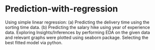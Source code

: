 # Prediction-with-regression
Using simple linear regression: (a) Predicting the delivery time using the sorting time data. (b) Predicting the salary hike using year of experience data. Exploring Insights/Inferences by performing EDA on the given data and relevant graphs were plotted using seaborn package. Selecting the best fitted model via python.   
